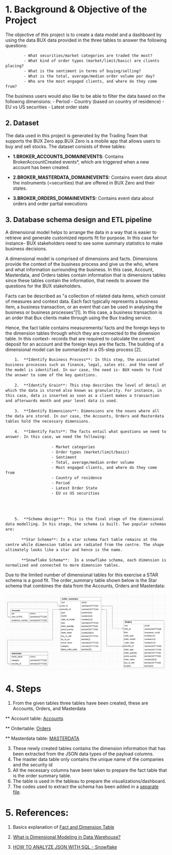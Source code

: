 # 1. Background & Objective of the Project

The objective of this project is to create a data model and a dashboard by using the data BUX data provided in the three tables to answer the following questions: 


            - What securities/market categories are traded the most?
            - What kind of order types (market/limit/basic) are clients placing?
            - What is the sentiment in terms of buying/selling?
            - What is the total, average/median order volume per day?
            - Who are the most engaged clients, and where do they come from?

The business users would also like to be able to filter the data based on the following dimensions:
            - Period
            - Country (based on country of residence)
            - EU vs US securities
            - Latest order state


## 2. Dataset
The data used in this project is generated by the Trading Team that supports the BUX Zero app.BUX Zero is a mobile app that allows users to buy and sell stocks. The dataset consists of three tables:

+ **1.BROKER_ACCOUNTS_DOMAINEVENTS**: Contains BrokerAccountCreated events*, which are triggered when a new account has been created.

+ **2.BROKER_MASTERDATA_DOMAINEVENTS:** Contains event data about the instruments (=securities) that are offered in BUX Zero and their states.

+ **3.BROKER_ORDERS_DOMAINEVENTS:** Contains event data about orders and order partial executions


## 3. Database schema design and ETL pipeline

A dimensional model helps to arrange the data in a way that is easier to retrieve and generate customized reports fit for purpose. In this case for instance- BUX stakeholders need to see some summary statistics to make business decisions.  

A dimensional model is comprised of dimensions and facts. Dimensions provide the context of the business process and give us the who, where and what information surrounding the business. In this case, Account, Masterdata, and Orders tables contain information that is dimensions tables since these tables contain the information, that needs to answer the questions for the BUX stakeholders.

Facts can be described as "a collection of related data items, which consist of measures and context data. Each fact typically represents a business item, a business transaction, or an event that can be used in analysing the business or business processes"[1]. In this case, a business transaction is an order that Bux clients make through using the Bux trading service. 

Hence, the fact table contains measurements/ facts and the foreign keys to the dimension tables through which they are connected to the dimension table. In this context- records that are required to calculate the current deposit for an account and the foreign keys are the facts. 
The building of a dimensional model can be summarized in a 05-step process [2].

        1.	**Identify Business Process**: In this step, the associated business processes such as finance, legal, sales etc. and the need of the model is identified. In our case, the need is- BUX needs to find the answer to some of the key questions. 

        2.	**Identify Grain**: This step describes the level of detail at which the data is stored also known as granularity. For instance, in this case, data is inserted as soon as a client makes a transaction and afterwards month and year level data is used.  

        3.	**Identify Dimensions**: Dimensions are the nouns where all the data are stored. In our case, the Accounts, Orders and Masterdata tables hold the necessary dimensions.

        4.	**Identify Facts**: The facts entail what questions we need to answer. In this case, we need the following:
        
                        - Market categories 
                        - Order types (market/limit/basic) 
                        - Sentiment 
                        - Total, average/median order volume 
                        - Most engaged clients, and where do they come from
                        - Country of residence
                        - Period
                        - Latest Order State
                        - EU vs US securities


            

        5.	**Schema design**: This is the final stage of the dimensional data modelling. In his stage, the schema is built. Two popular schemas are:
        
           **Star Schema**: In a star schema fact table remains at the centre while dimension tables are radiated from the centre. The shape ultimately looks like a star and hence is the name. 
           
           **Snowflake Schema**:  In a snowflake schema, each dimension is normalized and connected to more dimension tables.

Due to the limited number of dimensional tables for this exercise a STAR schema is a good fit. 
The order_summary table shown below is the Star schema that combines the data from the Accounts, Orders and Masterdata:

![ERD.jpg](https://github.com/jahid-razan/Bux_Assignment/blob/main/ERD.JPG)


# 4. Steps

1. From the given tables three tables have been created, these are Accounts, Orders, and Masterdata

** Account table: 
[Accounts](https://github.com/jahid-razan/Bux_Assignment/blob/main/accounts.JPG)


** Ordertable: 
[Orders](https://github.com/jahid-razan/Bux_Assignment/blob/main/orders.JPG)


** Masterdata table: 
[MASTERDATA](https://github.com/jahid-razan/Bux_Assignment/blob/main/MASTERDATA.JPG)

3. These newly created tables contains the dimension information that has been extracted from the JSON data types of the payload columns.
4. The master data table only contains the unique name of the companies and the security id
5. All the necessary columns have been taken to prepare the fact table that is the order summary table.
6. The table is used in the tableau to prepare the visualizations/dashboard. 
7. The codes used to extract the schema has been added in a [separate file](https://github.com/jahid-razan/Bux_Assignment/blob/main/Bux_codes.sql).

# 5. References:

1. Basics explanation of [Fact and Dimension Table](https://medium.com/@BluePi_In/deep-diving-in-the-world-of-data-warehousing-78c0d52f49a)

2. [What is Dimensional Modeling in Data Warehouse?](https://www.guru99.com/dimensional-model-data-warehouse.html)

3. [HOW TO ANALYZE JSON WITH SQL - Snowflake](https://www.snowflake.com/wp-content/uploads/2017/08/Snowflake-How-to-Analyze-JSON-with-SQL.pdf)
